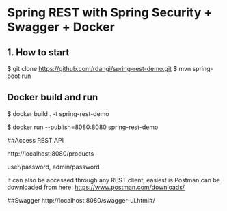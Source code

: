 # Spring REST with Spring Security + Swagger + Docker


## 1. How to start

$ git clone https://github.com/rdangi/spring-rest-demo.git
$ mvn spring-boot:run

## Docker build and run

$ docker build . -t spring-rest-demo

$ docker run --publish=8080:8080 spring-rest-demo


##Access REST API

http://localhost:8080/products

user/password,
admin/password

It can also be accessed through any REST client, easiest is Postman can be downloaded from here: https://www.postman.com/downloads/

##Swagger
http://localhost:8080/swagger-ui.html#/
